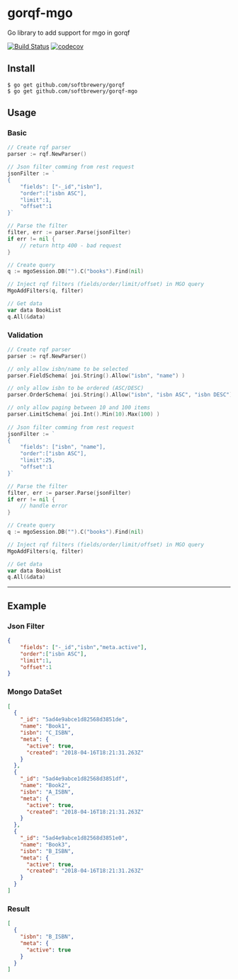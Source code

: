 # gorqf-mgo

Go library to add support for mgo in gorqf

[![Build Status](https://travis-ci.org/softbrewery/gorqf-mgo.svg?branch=master)](https://travis-ci.org/softbrewery/gorqf-mgo)
[![codecov](https://codecov.io/gh/softbrewery/gorqf-mgo/branch/master/graph/badge.svg)](https://codecov.io/gh/softbrewery/gorqf-mgo)

## Install
```shell
$ go get github.com/softbrewery/gorqf
$ go get github.com/softbrewery/gorqf-mgo
```

## Usage

### Basic

```go
// Create rqf parser
parser := rqf.NewParser()

// Json filter comming from rest request
jsonFilter := `
{
    "fields": ["-_id","isbn"],
    "order":["isbn ASC"],
    "limit":1,
    "offset":1
}`

// Parse the filter
filter, err := parser.Parse(jsonFilter)
if err != nil {
    // return http 400 - bad request
}

// Create query
q := mgoSession.DB("").C("books").Find(nil)

// Inject rqf filters (fields/order/limit/offset) in MGO query
MgoAddFilters(q, filter)

// Get data
var data BookList
q.All(&data)
```

### Validation

```go
// Create rqf parser
parser := rqf.NewParser()

// only allow isbn/name to be selected
parser.FieldSchema( joi.String().Allow("isbn", "name") )

// only allow isbn to be ordered (ASC/DESC)
parser.OrderSchema( joi.String().Allow("isbn", "isbn ASC", "isbn DESC") )

// only allow paging between 10 and 100 items
parser.LimitSchema( joi.Int().Min(10).Max(100) )
            
// Json filter comming from rest request
jsonFilter := `
{
    "fields": ["isbn", "name"],
    "order":["isbn ASC"],
    "limit":25,
    "offset":1
}`

// Parse the filter
filter, err := parser.Parse(jsonFilter)
if err != nil {
    // handle error
}

// Create query
q := mgoSession.DB("").C("books").Find(nil)

// Inject rqf filters (fields/order/limit/offset) in MGO query
MgoAddFilters(q, filter)

// Get data
var data BookList
q.All(&data)
```

---

## Example

### Json Filter
```json
{
    "fields": ["-_id","isbn","meta.active"],
    "order":["isbn ASC"],
    "limit":1,
    "offset":1
}
```
### Mongo DataSet
```json
[
  {
    "_id": "5ad4e9abce1d82568d3851de",
    "name": "Book1",
    "isbn": "C_ISBN",
    "meta": {
      "active": true,
      "created": "2018-04-16T18:21:31.263Z"
    }
  },
  {
    "_id": "5ad4e9abce1d82568d3851df",
    "name": "Book2",
    "isbn": "A_ISBN",
    "meta": {
      "active": true,
      "created": "2018-04-16T18:21:31.263Z"
    }
  },
  {
    "_id": "5ad4e9abce1d82568d3851e0",
    "name": "Book3",
    "isbn": "B_ISBN",
    "meta": {
      "active": true,
      "created": "2018-04-16T18:21:31.263Z"
    }
  }
]
```

### Result
```json
[
  {
    "isbn": "B_ISBN",
    "meta": {
      "active": true
    }
  }
]
```